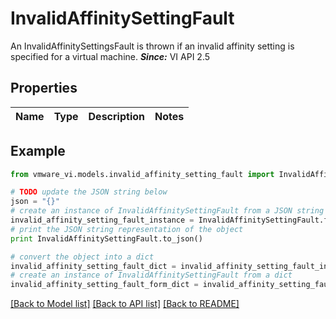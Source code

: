 # InvalidAffinitySettingFault

An InvalidAffinitySettingsFault is thrown if an invalid affinity setting is specified for a virtual machine.  ***Since:*** VI API 2.5 

## Properties
Name | Type | Description | Notes
------------ | ------------- | ------------- | -------------

## Example

```python
from vmware_vi.models.invalid_affinity_setting_fault import InvalidAffinitySettingFault

# TODO update the JSON string below
json = "{}"
# create an instance of InvalidAffinitySettingFault from a JSON string
invalid_affinity_setting_fault_instance = InvalidAffinitySettingFault.from_json(json)
# print the JSON string representation of the object
print InvalidAffinitySettingFault.to_json()

# convert the object into a dict
invalid_affinity_setting_fault_dict = invalid_affinity_setting_fault_instance.to_dict()
# create an instance of InvalidAffinitySettingFault from a dict
invalid_affinity_setting_fault_form_dict = invalid_affinity_setting_fault.from_dict(invalid_affinity_setting_fault_dict)
```
[[Back to Model list]](../README.md#documentation-for-models) [[Back to API list]](../README.md#documentation-for-api-endpoints) [[Back to README]](../README.md)


